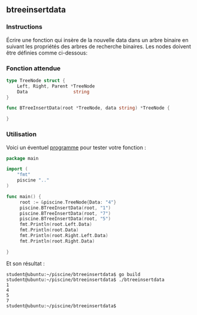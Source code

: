 ## btreeinsertdata

### Instructions

Écrire une fonction qui insère de la nouvelle data dans un arbre binaire en suivant les propriétés des arbres de recherche binaires.
Les nodes doivent être définies comme ci-dessous:

### Fonction attendue

```go
type TreeNode struct {
	Left, Right, Parent *TreeNode
	Data                 string
}

func BTreeInsertData(root *TreeNode, data string) *TreeNode {

}
```

### Utilisation

Voici un éventuel [programme](TODO-LINK) pour tester votre fonction :

```go
package main

import (
    "fmt"
    piscine ".."
)

func main() {
     root := &piscine.TreeNode{Data: "4"}
     piscine.BTreeInsertData(root, "1")
     piscine.BTreeInsertData(root, "7")
     piscine.BTreeInsertData(root, "5")
     fmt.Println(root.Left.Data)
     fmt.Println(root.Data)
     fmt.Println(root.Right.Left.Data)
     fmt.Println(root.Right.Data)

}
```

Et son résultat :

```console
student@ubuntu:~/piscine/btreeinsertdata$ go build
student@ubuntu:~/piscine/btreeinsertdata$ ./btreeinsertdata
1
4
5
7
student@ubuntu:~/piscine/btreeinsertdata$
```
